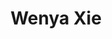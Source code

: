 ---
layout: page
title: Wenya Xie
description: Research Assistant
img: /assets/img/wenyaxie.jpg
importance: 1
category: Current Students
redirect: https://github.com/sing-potato
---